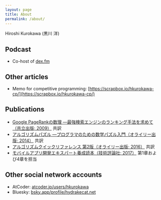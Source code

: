 ```yaml
---
layout: page
title: About
permalink: /about/
---
```


Hiroshi Kurokawa (黒川 洋)

## Podcast
- Co-host of [dex.fm](https://dexfm.tumblr.com)

## Other articles
- Memo for competitive programming: [https://scrapbox.io/hkurokawa-cp/](https://scrapbox.io/hkurokawa-cp/)

## Publications
- [Google PageRankの数理 ―最強検索エンジンのランキング手法を求めて（共立出版; 2009）](https://www.kyoritsu-pub.co.jp/book/b10007827.html) 共訳
- [アルゴリズムパズル ―プログラマのための数学パズル入門（オライリー出版; 2014）](https://www.oreilly.co.jp/books/9784873116693/) 共訳
- [アルゴリズムクイックリファレンス 第2版（オライリー出版; 2016）](https://www.oreilly.co.jp/books/9784873117850/) 共訳
- [モバイルアプリ開発エキスパート養成読本（技術評論社; 2017）](https://gihyo.jp/book/2017/978-4-7741-8863-8) 第1章および4章を担当

## Other social network accounts
- AtCoder: [atcoder.jp/users/hkurokawa](https://atcoder.jp/users/hkurokawa)
- Bluesky: [bsky.app/profile/hydrakecat.net](https://bsky.app/profile/hydrakecat.net)
